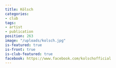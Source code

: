 ```yaml
---
title: Kölsch
categories:
- club
tags:
- artist
- publication
position: 263
image: "/uploads/kolsch.jpg"
is-featured: true
is-front: true
is-club-featured: true
facebook: https://www.facebook.com/kolschofficial
---
```


